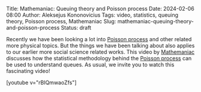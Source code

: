 Title: Mathemaniac: Queuing theory and Poisson process
Date: 2024-02-06 08:00
Author: Aleksejus Kononovicius
Tags: video, statistics, queuing theory, Poisson process, Mathemaniac
Slug: mathemaniac-queuing-theory-and-poisson-process
Status: draft

Recently we have been looking a lot into [Poisson
process](/tag/poisson-process) and other related more physical topics. But
the things we have been talking about also applies to our earlier more
social science related works. This video by
[Mathemaniac](https://www.youtube.com/c/Mathemaniac) discusses how the
statistical methodology behind the [Poisson process](/tag/poisson-process/)
can be used to understand queues. As usual, we invite you to watch this
fascinating video!

[youtube v="rBIQmwaoZfs"]
